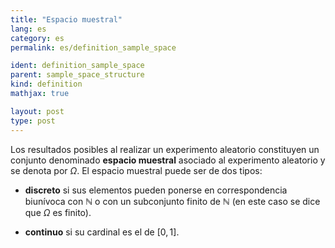 ```yaml
---
title: "Espacio muestral"
lang: es
category: es
permalink: es/definition_sample_space

ident: definition_sample_space
parent: sample_space_structure
kind: definition
mathjax: true

layout: post
type: post
---
```


Los resultados posibles al realizar un experimento aleatorio constituyen un conjunto denominado **espacio muestral** asociado al experimento aleatorio y se denota por $\Omega$.
El espacio muestral puede ser de dos tipos:

- **discreto** si sus elementos pueden ponerse en correspondencia biunívoca con $\mathbb{N}$ o con un subconjunto finito de $\mathbb{N}$ (en este caso se dice que $\Omega$ es finito).

- **continuo** si su cardinal es el de $[0, 1]$.
